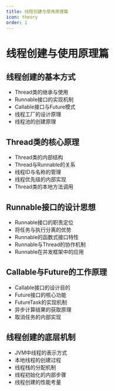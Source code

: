 ```yaml
---
title: 线程创建与使用原理篇
icon: theory
order: 1
---
```


# 线程创建与使用原理篇

## 线程创建的基本方式

- Thread类的继承与使用
- Runnable接口的实现机制
- Callable接口与Future模式
- 线程工厂的设计原理
- 线程池的创建原理

## Thread类的核心原理

- Thread类的内部结构
- Thread与Runnable的关系
- 线程ID与名称的管理
- 线程优先级的内部实现
- Thread类的本地方法调用

## Runnable接口的设计思想

- Runnable接口的职责定位
- 将任务与执行分离的优势
- Runnable的函数式接口特性
- Runnable与Thread的协作机制
- Runnable在并发框架中的应用

## Callable与Future的工作原理

- Callable接口的设计目的
- Future接口的核心功能
- FutureTask的实现机制
- 异步计算结果的获取原理
- 取消任务的内部实现

## 线程创建的底层机制

- JVM中线程的表示方式
- 本地线程的创建过程
- 线程栈的分配机制
- 线程初始化的内部步骤
- 线程创建的性能考量
